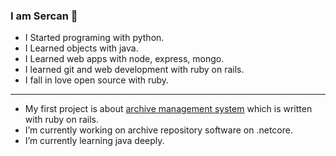 ### I am Sercan 👋 
- I Started programing with python.
- I Learned objects with java.
- I Learned web apps with node, express, mongo.
- I learned git and web development with ruby on rails.
- I fall in love open source with ruby.

******
- My first project is about [archive management system](https://github.com/tirnavali/Archivist) which is written with ruby on rails.
- I’m currently working on archive repository software on .netcore.
- I’m currently learning java deeply.
